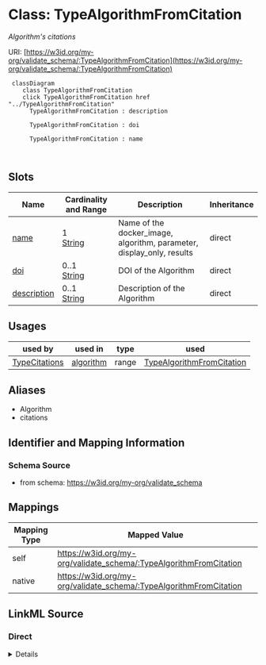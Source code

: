 

# Class: TypeAlgorithmFromCitation


_Algorithm's citations_





URI: [https://w3id.org/my-org/validate_schema/:TypeAlgorithmFromCitation](https://w3id.org/my-org/validate_schema/:TypeAlgorithmFromCitation)






```mermaid
 classDiagram
    class TypeAlgorithmFromCitation
    click TypeAlgorithmFromCitation href "../TypeAlgorithmFromCitation"
      TypeAlgorithmFromCitation : description
        
      TypeAlgorithmFromCitation : doi
        
      TypeAlgorithmFromCitation : name
        
      
```




<!-- no inheritance hierarchy -->


## Slots

| Name | Cardinality and Range | Description | Inheritance |
| ---  | --- | --- | --- |
| [name](name.md) | 1 <br/> [String](String.md) | Name of the docker_image, algorithm, parameter, display_only, results | direct |
| [doi](doi.md) | 0..1 <br/> [String](String.md) | DOI of the Algorithm | direct |
| [description](description.md) | 0..1 <br/> [String](String.md) | Description of the Algorithm | direct |





## Usages

| used by | used in | type | used |
| ---  | --- | --- | --- |
| [TypeCitations](TypeCitations.md) | [algorithm](algorithm.md) | range | [TypeAlgorithmFromCitation](TypeAlgorithmFromCitation.md) |




## Aliases


* Algorithm
* citations



## Identifier and Mapping Information







### Schema Source


* from schema: https://w3id.org/my-org/validate_schema




## Mappings

| Mapping Type | Mapped Value |
| ---  | ---  |
| self | https://w3id.org/my-org/validate_schema/:TypeAlgorithmFromCitation |
| native | https://w3id.org/my-org/validate_schema/:TypeAlgorithmFromCitation |







## LinkML Source

<!-- TODO: investigate https://stackoverflow.com/questions/37606292/how-to-create-tabbed-code-blocks-in-mkdocs-or-sphinx -->

### Direct

<details>
```yaml
name: TypeAlgorithmFromCitation
description: Algorithm's citations
from_schema: https://w3id.org/my-org/validate_schema
aliases:
- Algorithm
- citations
slots:
- name
- doi
- description

```
</details>

### Induced

<details>
```yaml
name: TypeAlgorithmFromCitation
description: Algorithm's citations
from_schema: https://w3id.org/my-org/validate_schema
aliases:
- Algorithm
- citations
attributes:
  name:
    name: name
    description: Name of the docker_image, algorithm, parameter, display_only, results
    from_schema: https://w3id.org/my-org/validate_schema
    rank: 1000
    alias: name
    owner: TypeAlgorithmFromCitation
    domain_of:
    - AbstractUserInterface
    - ExecFunction
    - DockerImage
    - TypeAlgorithmFromCitation
    range: string
    required: true
  doi:
    name: doi
    description: DOI of the Algorithm
    from_schema: https://w3id.org/my-org/validate_schema
    rank: 1000
    alias: doi
    owner: TypeAlgorithmFromCitation
    domain_of:
    - TypeAlgorithmFromCitation
    range: string
  description:
    name: description
    description: Description of the Algorithm
    from_schema: https://w3id.org/my-org/validate_schema
    rank: 1000
    alias: description
    owner: TypeAlgorithmFromCitation
    domain_of:
    - AbstractUserInterface
    - TypeAlgorithmFromCitation
    range: string

```
</details>